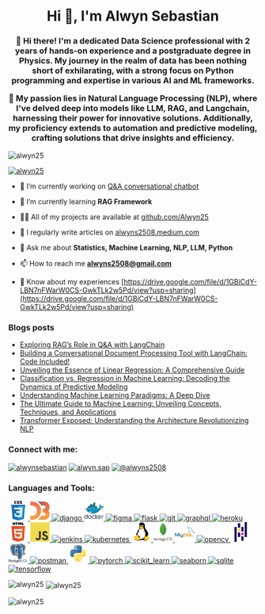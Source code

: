 <h1 align="center">Hi 👋, I'm Alwyn Sebastian</h1>
<h3 align="center">
👋 Hi there! I'm a dedicated Data Science professional with 2 years of hands-on experience and a postgraduate degree in Physics. My journey in the realm of data has been nothing short of exhilarating, with a strong focus on Python programming and expertise in various AI and ML frameworks.

🔬 My passion lies in Natural Language Processing (NLP), where I've delved deep into models like LLM, RAG, and Langchain, harnessing their power for innovative solutions. Additionally, my proficiency extends to automation and predictive modeling, crafting solutions that drive insights and efficiency.
</h3>

<p align="left"> <img src="https://komarev.com/ghpvc/?username=alwyn25&label=Profile%20views&color=0e75b6&style=flat" alt="alwyn25" /> </p>

<p align="left"> <a href="https://github.com/ryo-ma/github-profile-trophy"><img src="https://github-profile-trophy.vercel.app/?username=alwyn25" alt="alwyn25" /></a> </p>


- 🔭 I’m currently working on [Q&A conversational chatbot](https://github.com/Alwyn25/Chat-with-PDFs)

- 🌱 I’m currently learning **RAG Framework**

- 👨‍💻 All of my projects are available at [github.com/Alwyn25](github.com/Alwyn25)

- 📝 I regularly write articles on [alwyns2508.medium.com](alwyns2508.medium.com)

- 💬 Ask me about **Statistics, Machine Learning, NLP, LLM, Python**

- 📫 How to reach me **alwyns2508@gmail.com**

- 📄 Know about my experiences [https://drive.google.com/file/d/1GBiCdY-LBN7nFWarW0CS-GwkTLk2w5Pd/view?usp=sharing](https://drive.google.com/file/d/1GBiCdY-LBN7nFWarW0CS-GwkTLk2w5Pd/view?usp=sharing)

### Blogs posts
- [Exploring RAG’s Role in Q&A with LangChain](https://medium.com/@alwyns2508/exploring-rags-role-in-q-a-with-langchain-11831c366364)
- [Building a Conversational Document Processing Tool with LangChain: Code Included!](https://medium.com/@alwyns2508/building-a-conversational-document-processing-tool-with-langchain-code-included-7bc481e88f2b)
- [Unveiling the Essence of Linear Regression: A Comprehensive Guide](https://medium.com/@alwyns2508/unveiling-the-essence-of-linear-regression-a-comprehensive-guide-b2fbb5ed5a5f)
- [Classification vs. Regression in Machine Learning: Decoding the Dynamics of Predictive Modeling](https://medium.com/@alwyns2508/classification-vs-regression-in-machine-learning-decoding-the-dynamics-of-predictive-modeling-cdbe4c5ec3d0)
- [Understanding Machine Learning Paradigms: A Deep Dive](https://medium.com/@alwyns2508/understanding-machine-learning-paradigms-a-deep-dive-fc1004c968a5)
- [The Ultimate Guide to Machine Learning: Unveiling Concepts, Techniques, and Applications](https://medium.com/@alwyns2508/the-ultimate-guide-to-machine-learning-unveiling-concepts-techniques-and-applications-44488435c2c6)
- [Transformer Exposed: Understanding the Architecture Revolutionizing NLP](https://medium.com/@alwyns2508/transformer-exposed-understanding-the-architecture-revolutionizing-nlp-f1e85af2c88e)

<h3 align="left">Connect with me:</h3>
<p align="left">
<a href="https://linkedin.com/in/alwynsebastian" target="blank"><img align="center" src="https://raw.githubusercontent.com/rahuldkjain/github-profile-readme-generator/master/src/images/icons/Social/linked-in-alt.svg" alt="alwynsebastian" height="30" width="40" /></a>
<a href="https://fb.com/alwyn.sap" target="blank"><img align="center" src="https://raw.githubusercontent.com/rahuldkjain/github-profile-readme-generator/master/src/images/icons/Social/facebook.svg" alt="alwyn.sap" height="30" width="40" /></a>
<a href="https://medium.com/@alwyns2508" target="blank"><img align="center" src="https://raw.githubusercontent.com/rahuldkjain/github-profile-readme-generator/master/src/images/icons/Social/medium.svg" alt="@alwyns2508" height="30" width="40" /></a>
</p>

<h3 align="left">Languages and Tools:</h3>
<p align="left"> <a href="https://www.w3schools.com/css/" target="_blank" rel="noreferrer"> <img src="https://raw.githubusercontent.com/devicons/devicon/master/icons/css3/css3-original-wordmark.svg" alt="css3" width="40" height="40"/> </a> <a href="https://d3js.org/" target="_blank" rel="noreferrer"> <img src="https://raw.githubusercontent.com/devicons/devicon/master/icons/d3js/d3js-original.svg" alt="d3js" width="40" height="40"/> </a> <a href="https://www.djangoproject.com/" target="_blank" rel="noreferrer"> <img src="https://cdn.worldvectorlogo.com/logos/django.svg" alt="django" width="40" height="40"/> </a> <a href="https://www.docker.com/" target="_blank" rel="noreferrer"> <img src="https://raw.githubusercontent.com/devicons/devicon/master/icons/docker/docker-original-wordmark.svg" alt="docker" width="40" height="40"/> </a> <a href="https://www.figma.com/" target="_blank" rel="noreferrer"> <img src="https://www.vectorlogo.zone/logos/figma/figma-icon.svg" alt="figma" width="40" height="40"/> </a> <a href="https://flask.palletsprojects.com/" target="_blank" rel="noreferrer"> <img src="https://www.vectorlogo.zone/logos/pocoo_flask/pocoo_flask-icon.svg" alt="flask" width="40" height="40"/> </a> <a href="https://git-scm.com/" target="_blank" rel="noreferrer"> <img src="https://www.vectorlogo.zone/logos/git-scm/git-scm-icon.svg" alt="git" width="40" height="40"/> </a> <a href="https://graphql.org" target="_blank" rel="noreferrer"> <img src="https://www.vectorlogo.zone/logos/graphql/graphql-icon.svg" alt="graphql" width="40" height="40"/> </a> <a href="https://heroku.com" target="_blank" rel="noreferrer"> <img src="https://www.vectorlogo.zone/logos/heroku/heroku-icon.svg" alt="heroku" width="40" height="40"/> </a> <a href="https://www.w3.org/html/" target="_blank" rel="noreferrer"> <img src="https://raw.githubusercontent.com/devicons/devicon/master/icons/html5/html5-original-wordmark.svg" alt="html5" width="40" height="40"/> </a> <a href="https://developer.mozilla.org/en-US/docs/Web/JavaScript" target="_blank" rel="noreferrer"> <img src="https://raw.githubusercontent.com/devicons/devicon/master/icons/javascript/javascript-original.svg" alt="javascript" width="40" height="40"/> </a> <a href="https://www.jenkins.io" target="_blank" rel="noreferrer"> <img src="https://www.vectorlogo.zone/logos/jenkins/jenkins-icon.svg" alt="jenkins" width="40" height="40"/> </a> <a href="https://kubernetes.io" target="_blank" rel="noreferrer"> <img src="https://www.vectorlogo.zone/logos/kubernetes/kubernetes-icon.svg" alt="kubernetes" width="40" height="40"/> </a> <a href="https://www.linux.org/" target="_blank" rel="noreferrer"> <img src="https://raw.githubusercontent.com/devicons/devicon/master/icons/linux/linux-original.svg" alt="linux" width="40" height="40"/> </a> <a href="https://www.mongodb.com/" target="_blank" rel="noreferrer"> <img src="https://raw.githubusercontent.com/devicons/devicon/master/icons/mongodb/mongodb-original-wordmark.svg" alt="mongodb" width="40" height="40"/> </a> <a href="https://www.mysql.com/" target="_blank" rel="noreferrer"> <img src="https://raw.githubusercontent.com/devicons/devicon/master/icons/mysql/mysql-original-wordmark.svg" alt="mysql" width="40" height="40"/> </a> <a href="https://opencv.org/" target="_blank" rel="noreferrer"> <img src="https://www.vectorlogo.zone/logos/opencv/opencv-icon.svg" alt="opencv" width="40" height="40"/> </a> <a href="https://pandas.pydata.org/" target="_blank" rel="noreferrer"> <img src="https://raw.githubusercontent.com/devicons/devicon/2ae2a900d2f041da66e950e4d48052658d850630/icons/pandas/pandas-original.svg" alt="pandas" width="40" height="40"/> </a> <a href="https://www.postgresql.org" target="_blank" rel="noreferrer"> <img src="https://raw.githubusercontent.com/devicons/devicon/master/icons/postgresql/postgresql-original-wordmark.svg" alt="postgresql" width="40" height="40"/> </a> <a href="https://postman.com" target="_blank" rel="noreferrer"> <img src="https://www.vectorlogo.zone/logos/getpostman/getpostman-icon.svg" alt="postman" width="40" height="40"/> </a> <a href="https://www.python.org" target="_blank" rel="noreferrer"> <img src="https://raw.githubusercontent.com/devicons/devicon/master/icons/python/python-original.svg" alt="python" width="40" height="40"/> </a> <a href="https://pytorch.org/" target="_blank" rel="noreferrer"> <img src="https://www.vectorlogo.zone/logos/pytorch/pytorch-icon.svg" alt="pytorch" width="40" height="40"/> </a> <a href="https://scikit-learn.org/" target="_blank" rel="noreferrer"> <img src="https://upload.wikimedia.org/wikipedia/commons/0/05/Scikit_learn_logo_small.svg" alt="scikit_learn" width="40" height="40"/> </a> <a href="https://seaborn.pydata.org/" target="_blank" rel="noreferrer"> <img src="https://seaborn.pydata.org/_images/logo-mark-lightbg.svg" alt="seaborn" width="40" height="40"/> </a> <a href="https://www.sqlite.org/" target="_blank" rel="noreferrer"> <img src="https://www.vectorlogo.zone/logos/sqlite/sqlite-icon.svg" alt="sqlite" width="40" height="40"/> </a> <a href="https://www.tensorflow.org" target="_blank" rel="noreferrer"> <img src="https://www.vectorlogo.zone/logos/tensorflow/tensorflow-icon.svg" alt="tensorflow" width="40" height="40"/> </a> </p>

<p><img align="left" src="https://github-readme-stats.vercel.app/api/top-langs?username=alwyn25&show_icons=true&locale=en&layout=compact" alt="alwyn25" /></p>

<p>&nbsp;<img align="center" src="https://github-readme-stats.vercel.app/api?username=alwyn25&show_icons=true&locale=en" alt="alwyn25" /></p>

<p><img align="center" src="https://github-readme-streak-stats.herokuapp.com/?user=alwyn25&" alt="alwyn25" /></p>

